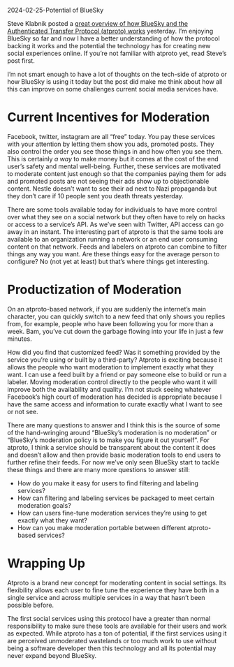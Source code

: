 2024-02-25-Potential of BlueSky

Steve Klabnik posted a [great overview of how BlueSky and the Authenticated Transfer Protocol (atproto) works](https://steveklabnik.com/writing/how-does-bluesky-work) yesterday. I’m enjoying BlueSky so far and now I have a better understanding of how the protocol backing it works and the potential the technology has for creating new social experiences online. If you’re not familiar with atproto yet, read Steve’s post first.

I’m not smart enough to have a lot of thoughts on the tech-side of atproto or how BlueSky is using it today but the post did make me think about how all this can improve on some challenges current social media services have.
# Current Incentives for Moderation

Facebook, twitter, instagram are all “free” today. You pay these services with your attention by letting them show you ads, promoted posts. They also control the order you see those things in and how often you see them. This is certainly *a way* to make money but it comes at the cost of the end user’s safety and mental well-being. Further, these services are motivated to moderate content just enough so that the companies paying them for ads and promoted posts are not seeing their ads show up to objectionable content. Nestle doesn’t want to see their ad next to Nazi propaganda but they don’t care if 10 people sent you death threats yesterday.

There are some tools available today for individuals to have more control over what they see on a social network but they often have to rely on hacks or access to a service’s API. As we’ve seen with Twitter, API access can go away in an instant. The interesting part of atproto is that the same tools are available to an organization running a network or an end user consuming content on that network. Feeds and labelers on atproto can combine to filter things any way you want. Are these things easy for the average person to configure? No (not yet at least) but that’s where things get interesting.

# Productization of Moderation
On an atproto-based network, if you are suddenly the internet’s main character, you can quickly switch to a new feed that only shows you replies from, for example, people who have been following you for more than a week. Bam, you’ve cut down the garbage flowing into your life in just a few minutes. 

How did you find that customized feed? Was it something provided by the service you’re using or built by a third-party? Atproto is exciting because it allows the people who want moderation to implement exactly what they want. I can use a feed built by a friend or pay someone else to build or run a labeler. Moving moderation control directly to the people who want it will improve both the availability and quality. I’m not stuck seeing whatever Facebook’s high court of moderation has decided is appropriate because I have the same access and information to curate exactly what I want to see or not see.

There are many questions to answer and I think this is the source of some of the hand-wringing around “BlueSky’s moderation is no moderation” or “BlueSky’s moderation policy is to make you figure it out yourself”. For atproto, I think a service should be transparent about the content it does and doesn’t allow and then provide basic moderation tools to end users to further refine their feeds. For now we’ve only seen BlueSky start to tackle these things and there are many more questions to answer still:

- How do you make it easy for users to find filtering and labeling services?
- How can filtering and labeling services be packaged to meet certain moderation goals?
- How can users fine-tune moderation services they’re using to get exactly what they want?
- How can you make moderation portable between different atproto-based services?

# Wrapping Up
Atproto is a brand new concept for moderating content in social settings. Its flexibility allows each user to fine tune the experience they have both in a single service and across multiple services in a way that hasn’t been possible before. 

The first social services using this protocol have a greater than normal responsibility to make sure these tools are available for their users and work as expected. While atproto has a ton of potential, if the first services using it are perceived unmoderated wastelands or too much work to use without being a software developer then this technology and all its potential may never expand beyond BlueSky.